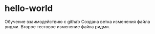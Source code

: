 # hello-world
Обучение взаимодействию с githab
Создана ветка изменения файла ридми.
Второе тестовое изменение файла ридми.
